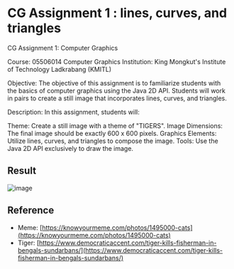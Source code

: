 # CG Assignment 1 : lines, curves, and triangles
CG Assignment 1: Computer Graphics

Course: 05506014 Computer Graphics
Institution: King Mongkut's Institute of Technology Ladkrabang (KMITL)

Objective:
The objective of this assignment is to familiarize students with the basics of computer graphics using the Java 2D API. Students will work in pairs to create a still image that incorporates lines, curves, and triangles.

Description:
In this assignment, students will:

Theme: Create a still image with a theme of "TIGERS".
Image Dimensions: The final image should be exactly 600 x 600 pixels.
Graphics Elements: Utilize lines, curves, and triangles to compose the image.
Tools: Use the Java 2D API exclusively to draw the image.

## Result

![image](https://github.com/Buye4h/cg-assignment1/assets/73097117/6cff3572-1667-4d1d-bcd7-b99254453b83)


## Reference

- Meme: [https://knowyourmeme.com/photos/1495000-cats](https://knowyourmeme.com/photos/1495000-cats)
- Tiger: [https://www.democraticaccent.com/tiger-kills-fisherman-in-bengals-sundarbans/](https://www.democraticaccent.com/tiger-kills-fisherman-in-bengals-sundarbans/)

